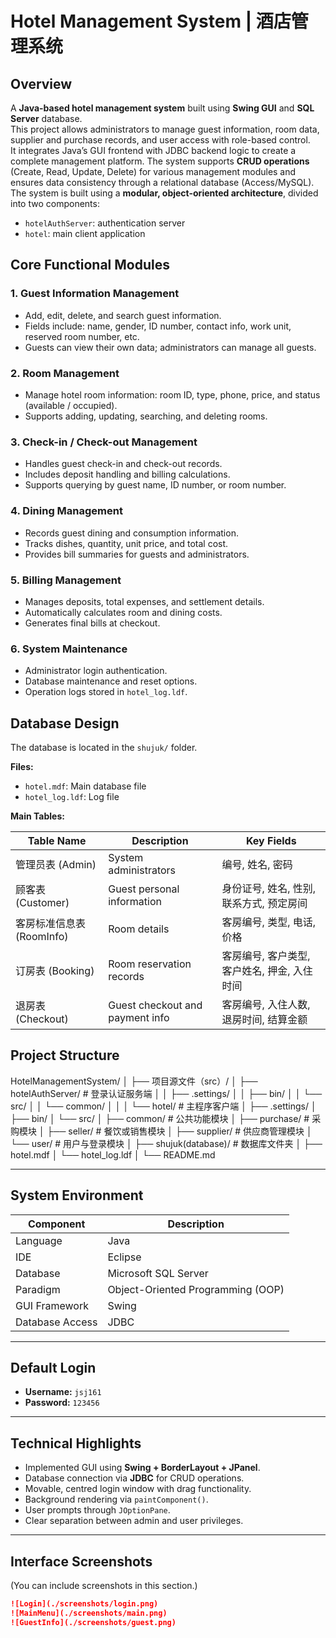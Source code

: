 # Hotel Management System | 酒店管理系统

## Overview

A **Java-based hotel management system** built using **Swing GUI** and **SQL Server** database.  
This project allows administrators to manage guest information, room data, supplier and purchase records, and user access with role-based control.  
It integrates Java’s GUI frontend with JDBC backend logic to create a complete management platform.
The system supports **CRUD operations** (Create, Read, Update, Delete) for various management modules and ensures data consistency through a relational database (Access/MySQL).
The system is built using a **modular, object-oriented architecture**, divided into two components:  
- `hotelAuthServer`: authentication server  
- `hotel`: main client application  


## Core Functional Modules

### 1. Guest Information Management
- Add, edit, delete, and search guest information.  
- Fields include: name, gender, ID number, contact info, work unit, reserved room number, etc.  
- Guests can view their own data; administrators can manage all guests.
  
### 2. Room Management
- Manage hotel room information: room ID, type, phone, price, and status (available / occupied).  
- Supports adding, updating, searching, and deleting rooms.

### 3. Check-in / Check-out Management
- Handles guest check-in and check-out records.  
- Includes deposit handling and billing calculations.  
- Supports querying by guest name, ID number, or room number.

### 4. Dining Management
- Records guest dining and consumption information.  
- Tracks dishes, quantity, unit price, and total cost.  
- Provides bill summaries for guests and administrators.

### 5. Billing Management
- Manages deposits, total expenses, and settlement details.  
- Automatically calculates room and dining costs.  
- Generates final bills at checkout.

### 6. System Maintenance
- Administrator login authentication.  
- Database maintenance and reset options.  
- Operation logs stored in `hotel_log.ldf`.



## Database Design
The database is located in the `shujuk/` folder.

**Files:**
- `hotel.mdf`: Main database file  
- `hotel_log.ldf`: Log file

**Main Tables:**

| Table Name | Description | Key Fields |
|-------------|--------------|-------------|
| 管理员表 (Admin) | System administrators | 编号, 姓名, 密码 |
| 顾客表 (Customer) | Guest personal information | 身份证号, 姓名, 性别, 联系方式, 预定房间 |
| 客房标准信息表 (RoomInfo) | Room details | 客房编号, 类型, 电话, 价格 |
| 订房表 (Booking) | Room reservation records | 客房编号, 客户类型, 客户姓名, 押金, 入住时间 |
| 退房表 (Checkout) | Guest checkout and payment info | 客房编号, 入住人数, 退房时间, 结算金额 |



## Project Structure

HotelManagementSystem/
│
├── 项目源文件（src）/
│ ├── hotelAuthServer/ # 登录认证服务端
│ │ ├── .settings/
│ │ ├── bin/
│ │ └── src/
│ │ └── common/
│ │
│ └── hotel/ # 主程序客户端
│ ├── .settings/
│ ├── bin/
│ └── src/
│ ├── common/ # 公共功能模块
│ ├── purchase/ # 采购模块
│ ├── seller/ # 餐饮或销售模块
│ ├── supplier/ # 供应商管理模块
│ └── user/ # 用户与登录模块
│
├── shujuk(database)/ # 数据库文件夹
│ ├── hotel.mdf
│ └── hotel_log.ldf
│
└── README.md


---

## System Environment

| Component | Description |
|------------|-------------|
| Language | Java |
| IDE | Eclipse |
| Database | Microsoft SQL Server |
| Paradigm | Object-Oriented Programming (OOP) |
| GUI Framework | Swing |
| Database Access | JDBC |

---

## Default Login 
- **Username:** `jsj161`  
- **Password:** `123456`

---

## Technical Highlights
- Implemented GUI using **Swing + BorderLayout + JPanel**.  
- Database connection via **JDBC** for CRUD operations.  
- Movable, centred login window with drag functionality.  
- Background rendering via `paintComponent()`.  
- User prompts through `JOptionPane`.  
- Clear separation between admin and user privileges.  

---

## Interface Screenshots
(You can include screenshots in this section.)

```markdown
![Login](./screenshots/login.png)
![MainMenu](./screenshots/main.png)
![GuestInfo](./screenshots/guest.png)

